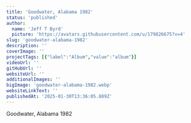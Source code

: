 ```yaml
---
title: 'Goodwater, Alabama 1982'
status: 'published'
author:
  name: 'Jeff T Byrd'
  picture: 'https://avatars.githubusercontent.com/u/179826675?v=4'
slug: 'goodwater-alabama-1982'
description: ''
coverImage: ''
projectTags: [{"label":"Album","value":"album"}]
videoUrl: ''
gitHubUrl: ''
websiteUrl: ''
additionalImages: ''
bigImage: 'goodwater-alabama-1982.webp'
websiteLinkText: ''
publishedAt: '2025-01-30T13:36:05.889Z'
---
```


Goodwater, Alabama 1982